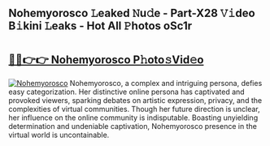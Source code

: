 ## Nohemyorosco 𝙻eaked 𝙽u𝚍e - Part-X28 𝚅𝚒deo B𝚒kini 𝙻eaks - Hot All 𝙿hotos oSc1r

# <h2><a href="http://ld44igc.urlbe.top/?page=Nohemyorosco">🔗🔗👉👉 Nohemyorosco P𝚑oto𝚜Vid𝚎o</a></h2>

[![Nohemyorosco](https://i.imgur.com/eBuTRDB.gif)](http://ld44igc.urlbe.top/?page=Nohemyorosco)
Nohemyorosco, a complex and intriguing persona, defies easy categorization. Her distinctive online persona has captivated and provoked viewers, sparking debates on artistic expression, privacy, and the complexities of virtual communities. Though her future direction is unclear, her influence on the online community is indisputable. Boasting unyielding determination and undeniable captivation, Nohemyorosco presence in the virtual world is uncontainable.
